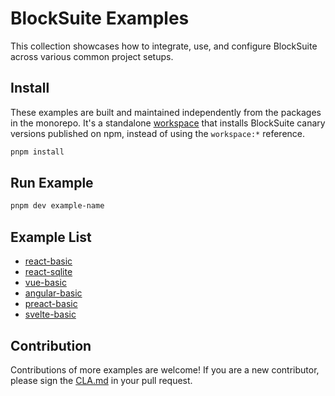 # BlockSuite Examples

This collection showcases how to integrate, use, and configure BlockSuite across various common project setups.

## Install

These examples are built and maintained independently from the packages in the monorepo. It's a standalone [workspace](https://pnpm.io/workspaces) that installs BlockSuite canary versions published on npm, instead of using the `workspace:*` reference.

```sh
pnpm install
```

## Run Example

```sh
pnpm dev example-name
```

## Example List

- [react-basic](./react-basic/)
- [react-sqlite](./react-sqlite/)
- [vue-basic](./vue-basic/)
- [angular-basic](./angular-basic/)
- [preact-basic](./preact-basic/)
- [svelte-basic](./svelte-basic/)

## Contribution

Contributions of more examples are welcome! If you are a new contributor, please sign the [CLA.md](../.github/CLA.md) in your pull request.
